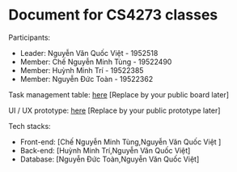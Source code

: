 # Document for CS4273 classes

Participants:

- Leader: Nguyễn Văn Quốc Việt - 1952518
- Member: Chế Nguyễn Minh Tùng - 19522490
- Member: Huỳnh Minh Trí - 19522385
- Member: Nguyễn Đức Toàn - 19522362


Task management table: [here](https://trello.com/b/N0dTGGkV) [Replace by your public board later]

UI / UX prototype: [here](https://www.figma.com/community/file/1017274846862703022) [Replace by your public prototype later]

Tech stacks:

- Front-end: [Chế Nguyễn Minh Tùng,Nguyễn Văn Quốc Việt ]
- Back-end: [Huỳnh Minh Trí,Nguyễn Văn Quốc Việt]
- Database: [Nguyễn Đức Toàn,Nguyễn Văn Quốc Việt]

